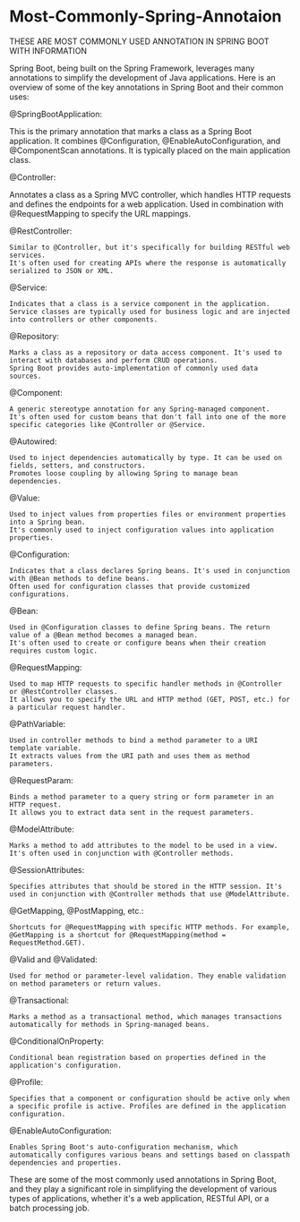 # Most-Commonly-Spring-Annotaion
THESE ARE MOST COMMONLY USED ANNOTATION IN SPRING BOOT WITH INFORMATION

Spring Boot, being built on the Spring Framework, leverages many annotations to simplify the development of Java applications. Here is an overview of some of the key annotations in Spring Boot and their common uses:

@SpringBootApplication:

This is the primary annotation that marks a class as a Spring Boot application. It combines @Configuration, @EnableAutoConfiguration, and @ComponentScan annotations.
It is typically placed on the main application class.

@Controller:

Annotates a class as a Spring MVC controller, which handles HTTP requests and defines the endpoints for a web application.
Used in combination with @RequestMapping to specify the URL mappings.

@RestController:

	Similar to @Controller, but it's specifically for building RESTful web services.
	It's often used for creating APIs where the response is automatically serialized to JSON or XML.
	
@Service:

	Indicates that a class is a service component in the application. Service classes are typically used for business logic and are injected into controllers or other components.
	
@Repository:

	Marks a class as a repository or data access component. It's used to interact with databases and perform CRUD operations.
	Spring Boot provides auto-implementation of commonly used data sources.
	
@Component:

	A generic stereotype annotation for any Spring-managed component.
	It's often used for custom beans that don't fall into one of the more specific categories like @Controller or @Service.
	
@Autowired:

	Used to inject dependencies automatically by type. It can be used on fields, setters, and constructors.
	Promotes loose coupling by allowing Spring to manage bean dependencies.
	
@Value:

	Used to inject values from properties files or environment properties into a Spring bean.
	It's commonly used to inject configuration values into application properties.
	
@Configuration:

	Indicates that a class declares Spring beans. It's used in conjunction with @Bean methods to define beans.
	Often used for configuration classes that provide customized configurations.
	
@Bean:

	Used in @Configuration classes to define Spring beans. The return value of a @Bean method becomes a managed bean.
	It's often used to create or configure beans when their creation requires custom logic.
	
@RequestMapping:

	Used to map HTTP requests to specific handler methods in @Controller or @RestController classes.
	It allows you to specify the URL and HTTP method (GET, POST, etc.) for a particular request handler.
	
@PathVariable:

	Used in controller methods to bind a method parameter to a URI template variable.
	It extracts values from the URI path and uses them as method parameters.
	
@RequestParam:

	Binds a method parameter to a query string or form parameter in an HTTP request.
	It allows you to extract data sent in the request parameters.
	
@ModelAttribute:

	Marks a method to add attributes to the model to be used in a view. It's often used in conjunction with @Controller methods.
	
@SessionAttributes:

	Specifies attributes that should be stored in the HTTP session. It's used in conjunction with @Controller methods that use @ModelAttribute.
	
@GetMapping, @PostMapping, etc.:

	Shortcuts for @RequestMapping with specific HTTP methods. For example, @GetMapping is a shortcut for @RequestMapping(method = RequestMethod.GET).
	
@Valid and @Validated:

	Used for method or parameter-level validation. They enable validation on method parameters or return values.
	
@Transactional:

	Marks a method as a transactional method, which manages transactions automatically for methods in Spring-managed beans.
	
@ConditionalOnProperty:

	Conditional bean registration based on properties defined in the application's configuration.
	
@Profile:

	Specifies that a component or configuration should be active only when a specific profile is active. Profiles are defined in the application configuration.
	
@EnableAutoConfiguration:

	Enables Spring Boot's auto-configuration mechanism, which automatically configures various beans and settings based on classpath dependencies and properties.
	
These are some of the most commonly used annotations in Spring Boot, 
and they play a significant role in simplifying the development of various types of applications, whether it's a web application, RESTful API, or a batch processing job.
